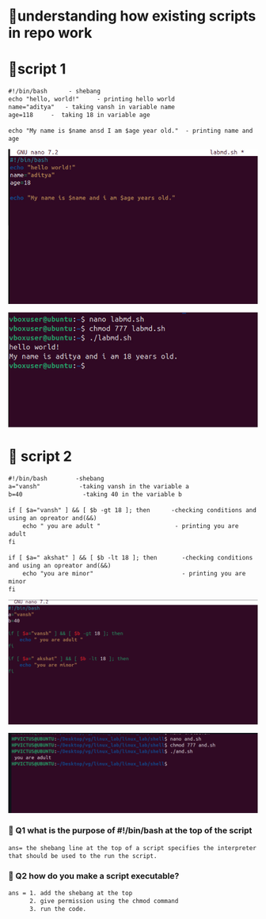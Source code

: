 # 🔧understanding how existing scripts in repo work

# 🔧script 1

  ```
 #!/bin/bash      - shebang
 echo "hello, world!"     - printing hello world
 name="aditya"   - taking vansh in variable name
 age=118     -  taking 18 in variable age 

 echo "My name is $name ansd I am $age year old."  - printing name and age
```
![alt text](../images/name.png.png)

![alt text](../images/result.png.png)
# 🔧 script 2

```
#!/bin/bash        -shebang
a="vansh"           -taking vansh in the variable a
b=40                 -taking 40 in the variable b

if [ $a="vansh" ] && [ $b -gt 18 ]; then      -checking conditions and using an opreator and(&&)
    echo " you are adult "                     - printing you are adult
fi

if [ $a=" akshat" ] && [ $b -lt 18 ]; then       -checking conditions and using an opreator and(&&)
    echo "you are minor"                         - printing you are minor
fi

```
![alt text](../images/img44.png.png)

![alt text](../images/img45.png.png)


### 🔧 Q1 what is the purpose of #!/bin/bash at the top of the script

    ans= the shebang line at the top of a script specifies the interpreter that should be used to the run the script.

### 🔧 Q2 how do you make a script executable?
    ans = 1. add the shebang at the top
          2. give permission using the chmod command
          3. run the code.
